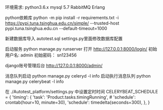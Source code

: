 环境需求:
python3.6.x
mysql 5.7
RabbitMQ
Erlang


python依赖库
python -m pip install -r requirements.txt -i https://pypi.tuna.tsinghua.edu.cn/simple/ --trusted-host pypi.tuna.tsinghua.edu.cn --default-timeout=1000

新建数据库导入 autotest.sql
settings.py里面修改数据库配置

启动服务
python manage.py runserver
打开
http://127.0.0.1:8000/login/
初始用户名: admin
初始密码： sn123456

django账号管理后台
http://127.0.0.1:8000/admin/

消息队列启动
python manage.py celeryd -l info
启动执行消息队列
python manage.py celerybeat -l info

在 ./Autotest_platform/settings.py 中设置定时时间
CELERYBEAT_SCHEDULE = {
    'timing': {
        'task': 'Product.tasks.timingRunning',
        # 'schedule': crontab(hour=10, minute=30),
        'schedule': timedelta(seconds=300),
    },
}